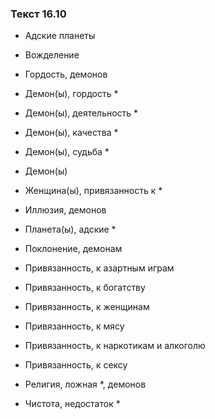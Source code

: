 ### Текст 16.10

- Адские планеты

- Вожделение

- Гордость, демонов

- Демон(ы), гордость *

- Демон(ы), деятельность *

- Демон(ы), качества *

- Демон(ы), судьба *

- Демон(ы)

- Женщина(ы), привязанность к *

- Иллюзия, демонов

- Планета(ы), адские *

- Поклонение, демонам

- Привязанность, к азартным играм

- Привязанность, к богатству

- Привязанность, к женщинам

- Привязанность, к мясу

- Привязанность, к наркотикам и алкоголю

- Привязанность, к сексу

- Религия, ложная *, демонов

- Чистота, недостаток *
	
